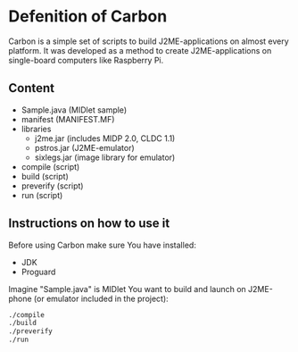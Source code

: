 # Defenition of Carbon

Carbon is a simple set of scripts to build J2ME-applications on almost every platform. It was developed as a method to create J2ME-applications on single-board computers like Raspberry Pi.

## Content

* Sample.java (MIDlet sample)
* manifest (MANIFEST.MF)
* libraries 
  * j2me.jar (includes MIDP 2.0, CLDC 1.1)
  * pstros.jar (J2ME-emulator)
  * sixlegs.jar (image library for emulator)
* compile (script)
* build (script)
* preverify (script)
* run (script)

## Instructions on how to use it

Before using Carbon make sure You have installed:

* JDK
* Proguard

Imagine "Sample.java" is MIDlet You want to build and launch on J2ME-phone (or emulator included in the project):

```sh
./compile
./build
./preverify
./run
